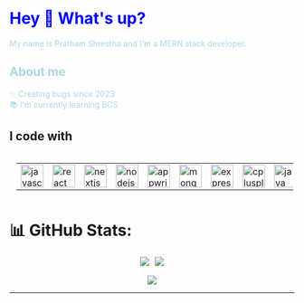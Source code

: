 <h1 align="left" style="color: blue;">Hey 👋 What's up?</h1>

<p align="left" style="color: #ADD8E6;">
  My name is Pratham Shrestha and I'm a MERN stack developer.
</p>


<h2 align="left" style="color: #ADD8E6;">About me</h2>

<p align="left" style="color: #ADD8E6;">✨ Creating bugs since 2023<br>📚 I'm currently learning BCS</p>


###

<h2 align="left">I code with</h2>

###

<table align="center" style="border: 2px solid white; padding: 10px;">
  <tr>
    <td>
      <img src="https://cdn.jsdelivr.net/gh/devicons/devicon/icons/javascript/javascript-original.svg" height="40" alt="javascript logo" />
    </td>
    <td>
      <img src="https://cdn.jsdelivr.net/gh/devicons/devicon/icons/react/react-original.svg" height="40" alt="react logo" />
    </td>
    <td>
      <img src="https://cdn.jsdelivr.net/gh/devicons/devicon/icons/nextjs/nextjs-original.svg" height="40" alt="nextjs logo" />
    </td>
    <td>
      <img src="https://cdn.jsdelivr.net/gh/devicons/devicon/icons/nodejs/nodejs-original.svg" height="40" alt="nodejs logo" />
    </td>
    <td>
      <img src="https://cdn.jsdelivr.net/gh/devicons/devicon/icons/appwrite/appwrite-original.svg" height="40" alt="appwrite logo" />
    </td>
    <td>
      <img src="https://cdn.jsdelivr.net/gh/devicons/devicon/icons/mongodb/mongodb-original.svg" height="40" alt="mongodb logo" />
    </td>
    <td>
      <img src="https://cdn.jsdelivr.net/gh/devicons/devicon/icons/express/express-original.svg" height="40" alt="express logo" />
    </td>
    <td>
      <img src="https://cdn.jsdelivr.net/gh/devicons/devicon/icons/cplusplus/cplusplus-original.svg" height="40" alt="cplusplus logo" />
    </td>
    <td>
      <img src="https://cdn.jsdelivr.net/gh/devicons/devicon/icons/java/java-original.svg" height="40" alt="java logo" />
    </td>
  </tr>
</table>


# 📊 GitHub Stats:

<div align="center">

  <div style="display: flex; justify-content: center; gap: 10px; flex-wrap: wrap;">
    <img src="https://github-readme-stats.vercel.app/api?username=PrathamShrestha69&theme=dark&hide_border=false&include_all_commits=false&count_private=false" />
    
  <img src="https://github-readme-stats.vercel.app/api/top-langs/?username=PrathamShrestha69&theme=dark&hide_border=false&include_all_commits=false&count_private=false&layout=compact" />
  </div>

  <br/>

<img src="https://nirzak-streak-stats.vercel.app/?user=PrathamShrestha69&theme=dark&hide_border=false" />
</div>



---



<!-- Proudly created with GPRM ( https://gprm.itsvg.in ) -->
